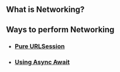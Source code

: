 ## What is Networking? 



<h2 align="left"> Ways to perform Networking </h2>    

* ### [Pure URLSession][1] ###
* ### [Using Async Await][2] ###
 

[1]: https://github.com/Ces12ned/My_Swift-iOS_Learning_Path/tree/URLSession
[2]: https://github.com/Ces12ned/My_Swift-iOS_Learning_Path/tree/Async/Await
